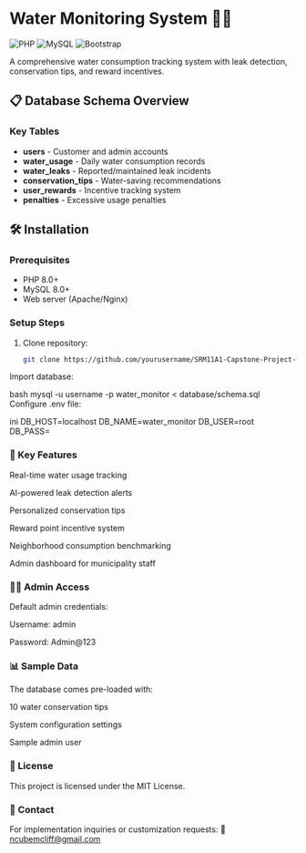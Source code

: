 # Water Monitoring System 🚰💧

![PHP](https://img.shields.io/badge/PHP-8.0+-777BB4?logo=php&logoColor=white)
![MySQL](https://img.shields.io/badge/MySQL-8.0+-4479A1?logo=mysql&logoColor=white)
![Bootstrap](https://img.shields.io/badge/Bootstrap-5.2+-7952B3?logo=bootstrap&logoColor=white)

A comprehensive water consumption tracking system with leak detection, conservation tips, and reward incentives.

## 📋 Database Schema Overview

### Key Tables
- **users** - Customer and admin accounts
- **water_usage** - Daily water consumption records
- **water_leaks** - Reported/maintained leak incidents
- **conservation_tips** - Water-saving recommendations
- **user_rewards** - Incentive tracking system
- **penalties** - Excessive usage penalties

## 🛠️ Installation

### Prerequisites
- PHP 8.0+
- MySQL 8.0+
- Web server (Apache/Nginx)

### Setup Steps
1. Clone repository:
   ```bash
   git clone https://github.com/yourusername/SRM11A1-Capstone-Project-Water-monitor-PHP.git
Import database:

bash
mysql -u username -p water_monitor < database/schema.sql
Configure .env file:

ini
DB_HOST=localhost
DB_NAME=water_monitor
DB_USER=root
DB_PASS=

### 🌟 Key Features
Real-time water usage tracking

AI-powered leak detection alerts

Personalized conservation tips

Reward point incentive system

Neighborhood consumption benchmarking

Admin dashboard for municipality staff

### 🧑‍💻 Admin Access
Default admin credentials:

Username: admin

Password: Admin@123

### 📊 Sample Data
The database comes pre-loaded with:

10 water conservation tips

System configuration settings

Sample admin user

### 📜 License
This project is licensed under the MIT License.

### 📧 Contact
For implementation inquiries or customization requests:
📩 ncubemcliff@gmail.com

